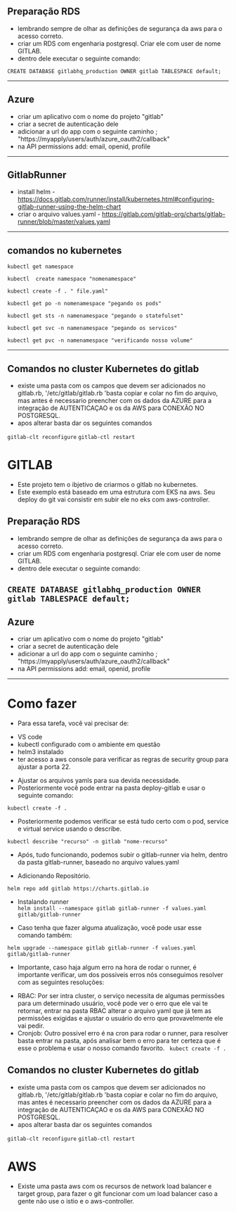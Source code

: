 ## Preparação RDS
 - lembrando sempre de olhar as definições de segurança da aws para o acesso correto.
 - criar um RDS com engenharia postgresql. Criar ele com user de nome GITLAB.
 - dentro dele executar o seguinte comando:
  
 `CREATE DATABASE gitlabhq_production OWNER gitlab TABLESPACE default;` 

------------------------------------------------------------------------------

## Azure 
 - criar um aplicativo com o nome do projeto "gitlab"
 - criar a secret de autenticação dele
 - adicionar a url do app com o seguinte caminho ; "https://myapply/users/auth/azure_oauth2/callback"
 - na API permissions add: email, openid, profile
 
 ------------------------------------------------------------------------------

## GitlabRunner
 - install helm -  https://docs.gitlab.com/runner/install/kubernetes.html#configuring-gitlab-runner-using-the-helm-chart
 - criar o arquivo values.yaml - https://gitlab.com/gitlab-org/charts/gitlab-runner/blob/master/values.yaml

---------------------------------------------------------------------------------
 ## comandos no kubernetes
  `kubectl get namespace`
  
  `kubectl  create namespace "nomenamespace"`
  
  `kubectl create -f . " file.yaml"`
  
  `kubectl get po -n nomenamespace "pegando os pods"`
  
  `kubectl get sts -n namenamespace "pegando o statefulset"`
  
  `kubectl get svc -n namenamespace "pegando os servicos"`
  
  `kubectl get pvc -n namenamespace "verificando nosso volume"`


----------------------------------------------------------------------------------

## Comandos no cluster Kubernetes do gitlab
 - existe uma pasta com os campos que devem ser adicionados no gitlab.rb, '/etc/gitlab/gitlab.rb 'basta copiar e colar no fim do arquivo, mas antes é necessario preencher com os dados da AZURE para a integração de AUTENTICAÇAO e os da AWS para CONEXÃO NO POSTGRESQL. 
 - apos alterar basta dar os seguintes comandos
  
  `gitlab-clt reconfigure`
  `gitlab-ctl restart`
  
  
  # GITLAB
 - Este projeto tem o ibjetivo de criarmos o gitlab no kubernetes.
 - Este exemplo está baseado em uma estrutura com EKS na aws. Seu deploy do git vai consistir em subir ele no eks com aws-controller.

## Preparação RDS
 - lembrando sempre de olhar as definições de segurança da aws para o acesso correto.
 - criar um RDS com engenharia postgresql. Criar ele com user de nome GITLAB.
 - dentro dele executar o seguinte comando:
  
 `CREATE DATABASE gitlabhq_production OWNER gitlab TABLESPACE default;` 
------------------------------------------------------------------------------

## Azure 
 - criar um aplicativo com o nome do projeto "gitlab"
 - criar a secret de autenticação dele
 - adicionar a url do app com o seguinte caminho ; "https://myapply/users/auth/azure_oauth2/callback"
 - na API permissions add: email, openid, profile
 
 ------------------------------------------------------------------------------

 # Como fazer
  
  * Para essa tarefa, você vai precisar de:
   - VS code
   - kubectl configurado com o ambiente em questão
   - helm3 instalado
   - ter acesso a aws console para verificar as regras de security group para ajustar a porta 22.

  * Ajustar os arquivos yamls para sua devida necessidade.
  * Posteriormente você pode entrar na pasta deploy-gitlab e usar o seguinte comando:
  
  
  `kubectl create -f .`
  
  
  * Posteriormente podemos verificar se está tudo certo com o pod, service e virtual service usando o describe.
  
  `kubectl describe "recurso" -n gitlab "nome-recurso"`

  * Após, tudo funcionando, podemos subir o gitlab-runner via helm, dentro da pasta gitlab-runner, baseado no arquivo values.yaml

   
   * Adicionando Repositório.
    
   ` helm repo add gitlab https://charts.gitlab.io `

   * Instalando runner   
   ` helm install --namespace gitlab gitlab-runner -f values.yaml gitlab/gitlab-runner `

   * Caso tenha que fazer alguma atualização, você pode usar esse comando também: 
   
` helm upgrade --namespace gitlab gitlab-runner -f values.yaml gitlab/gitlab-runner `
   - Importante, caso haja algum erro na hora de rodar o runner, é importante verificar, um dos possiveis erros nós conseguimos resolver com as seguintes resoluções:
    

  * RBAC: Por ser intra cluster, o serviço necessita de algumas permissões para um determinado usuário, você pode ver o erro que ele vai te retornar, entrar na pasta RBAC alterar o arquivo yaml que já tem as permissões exigidas e ajustar o usuário do erro que provavelmente ele vai pedir.
  * Cronjob: Outro possivel erro é na cron para rodar o runner, para resolver basta entrar na pasta, após analisar bem o erro para ter certeza que é esse o problema e usar o nosso comando favorito.
     ` kubect create -f .`

## Comandos no cluster Kubernetes do gitlab
 - existe uma pasta com os campos que devem ser adicionados no gitlab.rb, '/etc/gitlab/gitlab.rb 'basta copiar e colar no fim do arquivo, mas antes é necessario preencher com os dados da AZURE para a integração de AUTENTICAÇAO e os da AWS para CONEXÃO NO POSTGRESQL. 
 - apos alterar basta dar os seguintes comandos
  
  `gitlab-clt reconfigure`
  `gitlab-ctl restart`



# AWS
- Existe uma pasta aws com os recursos de network load balancer e target group, para fazer o git funcionar com um load balancer caso a gente não use o istio e o aws-controller.
